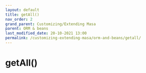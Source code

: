 ```yaml
---
layout: default
title: getAll()
nav_order: 2
grand_parent: Customizing/Extending Masa
parent: ORM & beans
last_modified_date: 20-10-2021 13:00
permalink: /customizing-extending-masa/orm-and-beans/getall/
---
```


# getAll()

